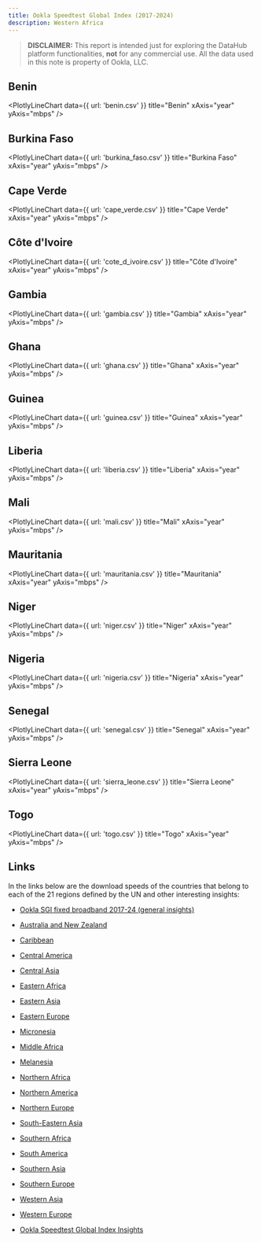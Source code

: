 ```yaml
---
title: Ookla Speedtest Global Index (2017-2024)
description: Western Africa
---
```


> **DISCLAIMER:** This report is intended just for exploring the DataHub platform functionalities, **not** for any commercial use. All the data used in this note is property of Ookla, LLC.

## Benin

<PlotlyLineChart
  data={{
    url: 'benin.csv'
  }}
  title="Benin"
  xAxis="year"
  yAxis="mbps"
/>

## Burkina Faso

<PlotlyLineChart
  data={{
    url: 'burkina_faso.csv'
  }}
  title="Burkina Faso"
  xAxis="year"
  yAxis="mbps"
/>

## Cape Verde

<PlotlyLineChart
  data={{
    url: 'cape_verde.csv'
  }}
  title="Cape Verde"
  xAxis="year"
  yAxis="mbps"
/>

## Côte d'Ivoire

<PlotlyLineChart
  data={{
    url: 'cote_d_ivoire.csv'
  }}
  title="Côte d'Ivoire"
  xAxis="year"
  yAxis="mbps"
/>

## Gambia

<PlotlyLineChart
  data={{
    url: 'gambia.csv'
  }}
  title="Gambia"
  xAxis="year"
  yAxis="mbps"
/>

## Ghana

<PlotlyLineChart
  data={{
    url: 'ghana.csv'
  }}
  title="Ghana"
  xAxis="year"
  yAxis="mbps"
/>

## Guinea

<PlotlyLineChart
  data={{
    url: 'guinea.csv'
  }}
  title="Guinea"
  xAxis="year"
  yAxis="mbps"
/>

## Liberia

<PlotlyLineChart
  data={{
    url: 'liberia.csv'
  }}
  title="Liberia"
  xAxis="year"
  yAxis="mbps"
/>

## Mali

<PlotlyLineChart
  data={{
    url: 'mali.csv'
  }}
  title="Mali"
  xAxis="year"
  yAxis="mbps"
/>

## Mauritania

<PlotlyLineChart
  data={{
    url: 'mauritania.csv'
  }}
  title="Mauritania"
  xAxis="year"
  yAxis="mbps"
/>

## Niger

<PlotlyLineChart
  data={{
    url: 'niger.csv'
  }}
  title="Niger"
  xAxis="year"
  yAxis="mbps"
/>

## Nigeria

<PlotlyLineChart
  data={{
    url: 'nigeria.csv'
  }}
  title="Nigeria"
  xAxis="year"
  yAxis="mbps"
/>

## Senegal

<PlotlyLineChart
  data={{
    url: 'senegal.csv'
  }}
  title="Senegal"
  xAxis="year"
  yAxis="mbps"
/>

## Sierra Leone

<PlotlyLineChart
  data={{
    url: 'sierra_leone.csv'
  }}
  title="Sierra Leone"
  xAxis="year"
  yAxis="mbps"
/>

## Togo

<PlotlyLineChart
  data={{
    url: 'togo.csv'
  }}
  title="Togo"
  xAxis="year"
  yAxis="mbps"
/>

## Links

In the links below are the download speeds of the countries that belong to each of the 21 regions defined by the UN and other interesting insights:

- [Ookla SGI fixed broadband 2017-24 (general insights)](https://datahub.io/@cheredia19/ookla-speedtest-global-index-fixed-broadband-2017-2024)

- [Australia and New Zealand](https://datahub.io/@cheredia19/ookla-sgi-broadband-2017-24-aus-nz)

- [Caribbean](https://datahub.io/@cheredia19/ookla-sgi-broadband-2017-24-cb)

- [Central America](https://datahub.io/@cheredia19/ookla-sgi-broadband-2017-24-cent-am)

- [Central Asia](https://datahub.io/@cheredia19/ookla-sgi-broadband-2017-24-cent-as)

- [Eastern Africa](https://datahub.io/@cheredia19/ookla-sgi-broadband-2017-24-east-af)

- [Eastern Asia](https://datahub.io/@cheredia19/ookla-sgi-broadband-2017-24-east-as)

- [Eastern Europe](https://datahub.io/@cheredia19/ookla-sgi-broadband-2017-24-east-eu)

- [Micronesia](https://datahub.io/@cheredia19/ookla-sgi-broadband-2017-24-mcn)

- [Middle Africa](https://datahub.io/@cheredia19/ookla-sgi-broadband-2017-24-mid-af)

- [Melanesia](https://datahub.io/@cheredia19/ookla-sgi-broadband-2017-24-mln)

- [Northern Africa](https://datahub.io/@cheredia19/ookla-sgi-broadband-2017-24-nor-af)

- [Northern America](https://datahub.io/@cheredia19/ookla-sgi-broadband-2017-24-nor-am)

- [Northern Europe](https://datahub.io/@cheredia19/ookla-sgi-broadband-2017-24-nor-eu)

- [South-Eastern Asia](https://datahub.io/@cheredia19/ookla-sgi-broadband-2017-24-se-as)

- [Southern Africa](https://datahub.io/@cheredia19/ookla-sgi-broadband-2017-24-sou-af)

- [South America](https://datahub.io/@cheredia19/ookla-sgi-broadband-2017-24-sou-am)

- [Southern Asia](https://datahub.io/@cheredia19/ookla-sgi-broadband-2017-24-sou-as)

- [Southern Europe](https://datahub.io/@cheredia19/ookla-sgi-broadband-2017-24-sou-eu)

- [Western Asia](https://datahub.io/@cheredia19/ookla-sgi-broadband-2017-24-west-as)

- [Western Europe](https://datahub.io/@cheredia19/ookla-sgi-broadband-2017-24-west-eu)

- [Ookla Speedtest Global Index Insights](https://datahub.io/@cheredia19/ookla-speedtest-global-index-insights)
